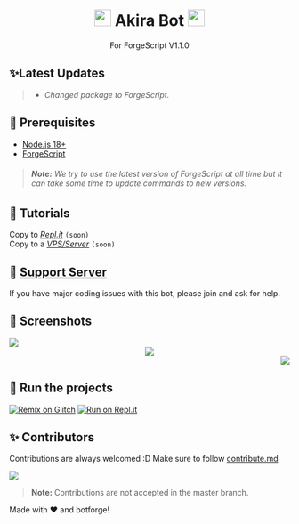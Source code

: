  
<h1 align="center"><img src="https://cdn.lynnux.xyz/images/AkiraAvatar.png" width="30px"> Akira Bot <img src="https://cdn.lynnux.xyz/images/AkiraAvatar.png" width="30px"></h1>
<p align="center">For ForgeScript V1.1.0</p>

## ✨Latest Updates
> - *Changed package to ForgeScript.*

## 🚧 Prerequisites

- [Node.js 18+](https://nodejs.org/en/download/)
- [ForgeScript](https://www.npmjs.com/package/forgescript/)

> ###### **Note:** We try to use the latest version of ForgeScript at all time but it can take some time to update commands to new versions.

## 📝 Tutorials
Copy to [*Repl.it*](./) `(soon)` <br>
Copy to a [*VPS/Server*](./) `(soon)`

## 📝 [Support Server](https://discord.gg/lynnux)
If you have major coding issues with this bot, please join and ask for help.

## 📸 Screenshots
<div align="left">
  <img src="https://cdn.lynnux.xyz/images/image_2023-06-21_113232026.png">
</div>
<div align="center">
  <img src="https://cdn.lynnux.xyz/images/image_2023-06-21_113124654.png">
</div>
<div align="right">
  <img src="https://cdn.lynnux.xyz/images/image_2023-06-21_113018151.png">
</div>

## 💨 Run the projects
[![Remix on Glitch](https://cdn.glitch.com/2703baf2-b643-4da7-ab91-7ee2a2d00b5b%2Fremix-button.svg)](https://glitch.com/edit/#!/remix/akira-forgescript)
[![Run on Repl.it](https://repl.it/badge/github/SudhanPlayz/Discord-MusicBot)](./)

## ✨ Contributors
Contributions are always welcomed :D Make sure to follow [contribute.md](contribute.md)

<a href="https://github.com/Dark-LYNN/AkiraBot/graphs/contributors">
  <img src="https://contributors-img.web.app/image?repo=LynnuxDev/Akira" />
</a>

> **Note:** Contributions are not accepted in the master branch.

Made with :heart: and botforge!
